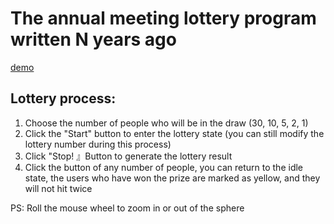 # The annual meeting lottery program written N years ago

[demo](https://fouber.github.io/lottery/)

## Lottery process:

1. Choose the number of people who will be in the draw (30, 10, 5, 2, 1)
2. Click the "Start" button to enter the lottery state (you can still modify the lottery number during this process)
3. Click "Stop! 』Button to generate the lottery result
4. Click the button of any number of people, you can return to the idle state, the users who have won the prize are marked as yellow, and they will not hit twice

PS: Roll the mouse wheel to zoom in or out of the sphere
